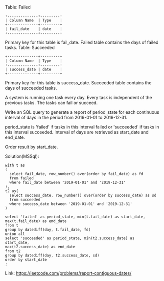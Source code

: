 Table: Failed
```
+--------------+---------+
| Column Name  | Type    |
+--------------+---------+
| fail_date    | date    |
+--------------+---------+
```
Primary key for this table is fail_date.
Failed table contains the days of failed tasks.
Table: Succeeded
```
+--------------+---------+
| Column Name  | Type    |
+--------------+---------+
| success_date | date    |
+--------------+---------+
```
Primary key for this table is success_date.
Succeeded table contains the days of succeeded tasks.

A system is running one task every day. Every task is independent of the previous tasks. The tasks can fail or succeed.

Write an SQL query to generate a report of period_state for each continuous interval of days in the period from 2019-01-01 to 2019-12-31.

period_state is 'failed' if tasks in this interval failed or 'succeeded' if tasks in this interval succeeded. Interval of days are retrieved as start_date and end_date.

Order result by start_date.

Solution(MSSql):
```
with t as
(
  select fail_date, row_number() over(order by fail_date) as fd
  from failed
  where fail_date between '2019-01-01' and '2019-12-31'
), 
t2 as(
  select success_date, row_number() over(order by success_date) as sd
  from succeeded
  where success_date between '2019-01-01' and '2019-12-31'
)

select 'failed' as period_state, min(t.fail_date) as start_date,
max(t.fail_date) as end_date
from t
group by datediff(day, t.fail_date, fd)
union all
select 'succeeded' as period_state, min(t2.success_date) as start_date,
max(t2.success_date) as end_date
from t2
group by datediff(day, t2.success_date, sd)
order by start_date
;
```
Link: https://leetcode.com/problems/report-contiguous-dates/
